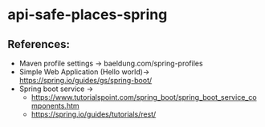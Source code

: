 # api-safe-places-spring

## References:
- Maven profile settings -> baeldung.com/spring-profiles
- Simple Web Application (Hello world)-> https://spring.io/guides/gs/spring-boot/
- Spring boot service ->
  - https://www.tutorialspoint.com/spring_boot/spring_boot_service_components.htm
  - https://spring.io/guides/tutorials/rest/
